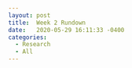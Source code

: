 ```yaml
---
layout: post
title:  Week 2 Rundown
date:   2020-05-29 16:11:33 -0400
categories:
  - Research
  - All
---
```

